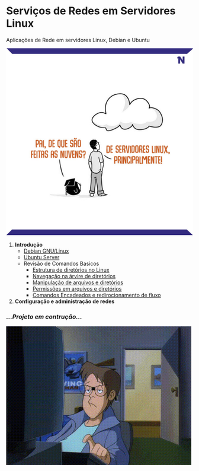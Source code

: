 # Serviços de Redes em Servidores Linux

Aplicações de Rede em servidores Linux, Debian e Ubuntu

![](Itens/Imagens/nuvensdeservidoreslinux.jpg)

1. **Introdução**  
   - [Debian GNU/Linux](Itens/EmConstrução.md)
   - [Ubuntu Server](Itens/EmConstrução.md)
   - Revisão de Comandos Basicos
      - [Estrutura de diretórios no Linux](Itens/EmConstrução.md)
      - [Navegação na árvire de diretórios](Itens/EmConstrução.md)
      - [Manipulação de arquivos e diretórios](Itens/EmConstrução.md)
      - [Permissões em arquivos e diretórios](Itens/EmConstrução.md)
      - [Comandos Encadeados e redirocionamento de fluxo](Itens/EmConstrução.md)	 
 1. **Configuração e administração de redes**
 
### _...Projeto em contrução..._
![](Itens/Imagens/Construcao.gif)
